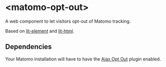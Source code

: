 # \<matomo-opt-out>

A web component to let visitors opt-out of Matomo tracking.

Based on [lit-element] and [lit-html].

## Dependencies

Your Matomo installation will have to have the [Ajax Opt Out] plugin enabled.

[Ajax Opt Out]: https://plugins.matomo.org/AjaxOptOut
[lit-element]: https://lit-element.polymer-project.org/
[lit-html]: https://lit-html.polymer-project.org/
